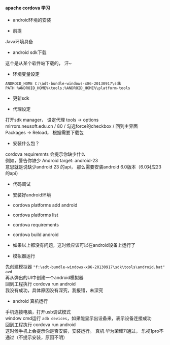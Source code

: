 #### apache cordova 学习

* android环境的安装

 * 前提

  Java环境具备

 * android sdk下载

  这个是从某个软件站下载的， 汗~

 * 环境变量设定

  ```
  ANDROID_HOME C:\adt-bundle-windows-x86-20130917\sdk
  PATH %ANDROID_HOME%\tools;%ANDROID_HOME%\platform-tools
  ```

 * 更新sdk

  * 代理设定

   打开sdk manager， 设定代理 tools -> options   
   mirrors.neusoft.edu.cn / 80 / 勾选force的checkbox / 回到主界面  
   Packages -> Reload， 根据需要下载包 
  
  * 安装什么包？

   cordova requiremnts 会提示你缺少什么  
   例如，警告你缺少 Android target: android-23  
   意思就是说缺少android 23 的api， 那么需要安装android 6.0版本（6.0对应23的api）

* 代码调试

 * 安装好android环境
 * cordova platforms add android
 * cordova platforms list
 * cordova requirements
 * cordova build android
 * 如果以上都没有问题，这时候应该可以在android设备上运行了
 * 模拟器运行

  先创建模拟器 `"f:\adt-bundle-windows-x86-20130917\sdk\tools\android.bat" avd`  
  再从弹出的UI中创建一个android模拟器  
  回到工程执行 cordova run android  
  我没有成功，具体原因没有深究，我报错，未深究

 * android 真机运行

  手机连接电脑，打开usb调试模式  
  window cmd运行 `adb devices`，如果能显示出设备来，表示设备连接成功  
  回到工程执行 cordova run android  
  这时候手机上会提示你是否安装，安装运行。 
  真机 华为荣耀7i通过， 乐视1pro不通过（不提示安装，原因不明）